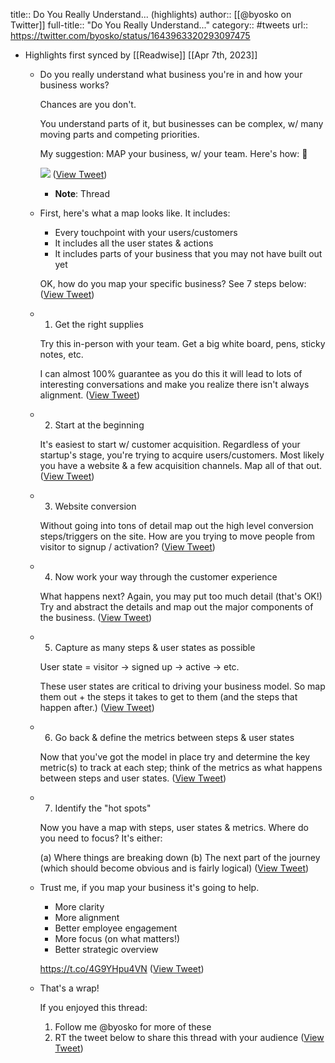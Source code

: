 title:: Do You Really Understand... (highlights)
author:: [[@byosko on Twitter]]
full-title:: "Do You Really Understand..."
category:: #tweets
url:: https://twitter.com/byosko/status/1643963320293097475

- Highlights first synced by [[Readwise]] [[Apr 7th, 2023]]
	- Do you really understand what business you're in and how your business works?
	  
	  Chances are you don't.
	  
	  You understand parts of it, but businesses can be complex, w/ many moving parts and competing priorities.
	  
	  My suggestion: MAP your business, w/ your team. Here's how: 🧵 
	  
	  ![](https://pbs.twimg.com/media/FtCH7RpWIAE8Esj.jpg) ([View Tweet](https://twitter.com/byosko/status/1643963320293097475))
		- **Note**: Thread
	- First, here's what a map looks like. It includes:
	  
	  * Every touchpoint with your users/customers
	  * It includes all the user states & actions 
	  * It includes parts of your business that you may not have built out yet
	  
	  OK, how do you map your specific business? See 7 steps below: ([View Tweet](https://twitter.com/byosko/status/1643963323149426691))
	- 1. Get the right supplies
	  
	  Try this in-person with your team. Get a big white board, pens, sticky notes, etc.
	  
	  I can almost 100% guarantee as you do this it will lead to lots of interesting conversations and make you realize there isn't always alignment. ([View Tweet](https://twitter.com/byosko/status/1643963326085357570))
	- 2. Start at the beginning
	  
	  It's easiest to start w/ customer acquisition. Regardless of your startup's stage, you're trying to acquire users/customers. Most likely you have a website & a few acquisition channels. Map all of that out. ([View Tweet](https://twitter.com/byosko/status/1643963328090308610))
	- 3. Website conversion
	  
	  Without going into tons of detail map out the high level conversion steps/triggers on the site. How are you trying to move people from visitor to signup / activation? ([View Tweet](https://twitter.com/byosko/status/1643963329897963522))
	- 4. Now work your way through the customer experience
	  
	  What happens next? Again, you may put too much detail (that's OK!) Try and abstract the details and map out the major components of the business. ([View Tweet](https://twitter.com/byosko/status/1643963331802218498))
	- 5. Capture as many steps & user states as possible
	  
	  User state = visitor -> signed up -> active -> etc.
	  
	  These user states are critical to driving your business model. So map them out + the steps it takes to get to them (and the steps that happen after.) ([View Tweet](https://twitter.com/byosko/status/1643963333547110402))
	- 6. Go back & define the metrics between steps & user states
	  
	  Now that you've got the model in place try and determine the key metric(s) to track at each step; think of the metrics as what happens between steps and user states. ([View Tweet](https://twitter.com/byosko/status/1643963335241617408))
	- 7. Identify the "hot spots"
	  
	  Now you have a map with steps, user states & metrics. Where do you need to focus? It's either:
	  
	  (a) Where things are breaking down
	  (b) The next part of the journey (which should become obvious and is fairly logical) ([View Tweet](https://twitter.com/byosko/status/1643963337099603971))
	- Trust me, if you map your business it's going to help.
	  
	  * More clarity
	  * More alignment
	  * Better employee engagement
	  * More focus (on what matters!)
	  * Better strategic overview
	  
	  https://t.co/4G9YHpu4VN ([View Tweet](https://twitter.com/byosko/status/1643963339117142018))
	- That's a wrap!
	  
	  If you enjoyed this thread:
	  
	  1. Follow me @byosko for more of these
	  2. RT the tweet below to share this thread with your audience ([View Tweet](https://twitter.com/byosko/status/1643963340979335171))